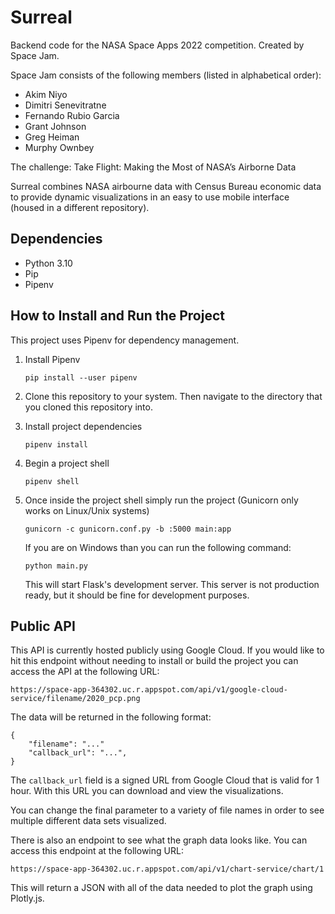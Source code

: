 # Surreal 
Backend code for the NASA Space Apps 2022 competition. Created by Space Jam.

Space Jam consists of the following members (listed in alphabetical order):
- Akim Niyo
- Dimitri Senevitratne 
- Fernando Rubio Garcia 
- Grant Johnson
- Greg Heiman
- Murphy Ownbey

The challenge: Take Flight: Making the Most of NASA’s Airborne Data

Surreal combines NASA airbourne data with Census Bureau economic data to provide
dynamic visualizations in an easy to use mobile interface (housed in a different repository).

## Dependencies
- Python 3.10
- Pip
- Pipenv

## How to Install and Run the Project
This project uses Pipenv for dependency management. 

1. Install Pipenv
    ```
    pip install --user pipenv
    ```

2. Clone this repository to your system. Then navigate to the directory that you cloned this repository into.

3. Install project dependencies
    ```
    pipenv install
    ```

4. Begin a project shell
    ```
    pipenv shell
    ```

5. Once inside the project shell simply run the project (Gunicorn only works on Linux/Unix systems)
    ```
    gunicorn -c gunicorn.conf.py -b :5000 main:app
    ```
    If you are on Windows than you can run the following command:
    ```
    python main.py
    ```
    This will start Flask's development server. This server is not production ready, but it should be fine for development purposes.

## Public API
This API is currently hosted publicly using Google Cloud. If you would like to hit this endpoint without needing
to install or build the project you can access the API at the following URL:

`https://space-app-364302.uc.r.appspot.com/api/v1/google-cloud-service/filename/2020_pcp.png`

The data will be returned in the following format:
```
{
    "filename": "..."
    "callback_url": "...",
}
```

The `callback_url` field is a signed URL from Google Cloud that is valid for 1 hour. With this URL you can download and view the visualizations.

You can change the final parameter to a variety of file names in order to see multiple different data sets visualized.

There is also an endpoint to see what the graph data looks like. You can access this endpoint at the following URL:

`https://space-app-364302.uc.r.appspot.com/api/v1/chart-service/chart/1`

This will return a JSON with all of the data needed to plot the graph using Plotly.js.
